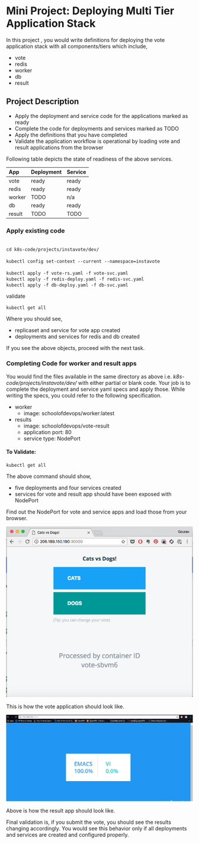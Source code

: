 # Mini Project: Deploying Multi Tier Application Stack

In this project , you would write definitions for deploying the vote application stack with all components/tiers which include,

  * vote
  * redis
  * worker
  * db
  * result

## Project Description

  * Apply the deployment and service code for the applications marked as ready
  * Complete the code for  deployments and services marked as TODO
  * Apply the definitions that you have completed
  * Validate the application workflow is operational by loading vote and result applications from the browser


Following table depicts the state of readiness of the above services.

| App     | Deployment     | Service |
| :------------- | :------------- | :------------- |
| vote       | ready       | ready       |
| redis       | ready       | ready       |
| worker       | TODO       | n/a       |
| db       | ready       | ready       |
| result       | TODO       | TODO       |


### Apply existing code

```

cd k8s-code/projects/instavote/dev/

kubectl config set-context --current --namespace=instavote

kubectl apply -f vote-rs.yaml -f vote-svc.yaml
kubectl apply -f redis-deploy.yaml -f redis-svc.yaml
kubectl apply -f db-deploy.yaml -f db-svc.yaml
```

validate

```
kubectl get all
```
Where you should see,

  * replicaset and service for vote app created
  * deployments and services for redis and db created

If you see the above objects, proceed with the next task.

### Completing Code for worker and result apps

You would find the files available in the same directory as above i.e. *k8s-code/projects/instavote/dev/* with either partial or blank code. Your job is to complete the deployment and service yaml specs and apply those. While writing the specs, you could refer to the following specification.  

  * worker
    * image: schoolofdevops/worker:latest
  * results
    * image: schoolofdevops/vote-result
    * application port: 80
    * service type: NodePort



#### To Validate:

```
kubectl get all
```

The above command should show,
  * five deployments and four services created
  * services for vote and result app should have been exposed with NodePort

Find out the NodePort for vote and service apps and load those from your browser.


![Front-End.\label{fig:captioned_image}](images/vote-rc.png)

This is how the vote application should look like.

![Result Page.\label{fig:captioned_image}](images/Result.png)

Above is how the result app should look like.

Final validation is, if you submit the vote, you should see the results changing accordingly. You would see this behavior only if all deployments and services are created and configured properly.
